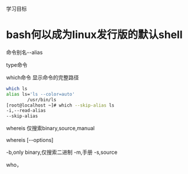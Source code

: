 学习目标





# bash何以成为linux发行版的默认shell


命令别名--alias




type命令



which命令
显示命令的完整路径


```bash
which ls
alias ls='ls --color=auto'
        /usr/bin/ls
[root@localhost ~]# which --skip-alias ls
-i,--read-alias
--skip-alias


```


whereis
仅搜索binary,source,manual

whereis [--options] 

-b,only binary,仅搜索二进制
-m,手册
-s,source


who，









